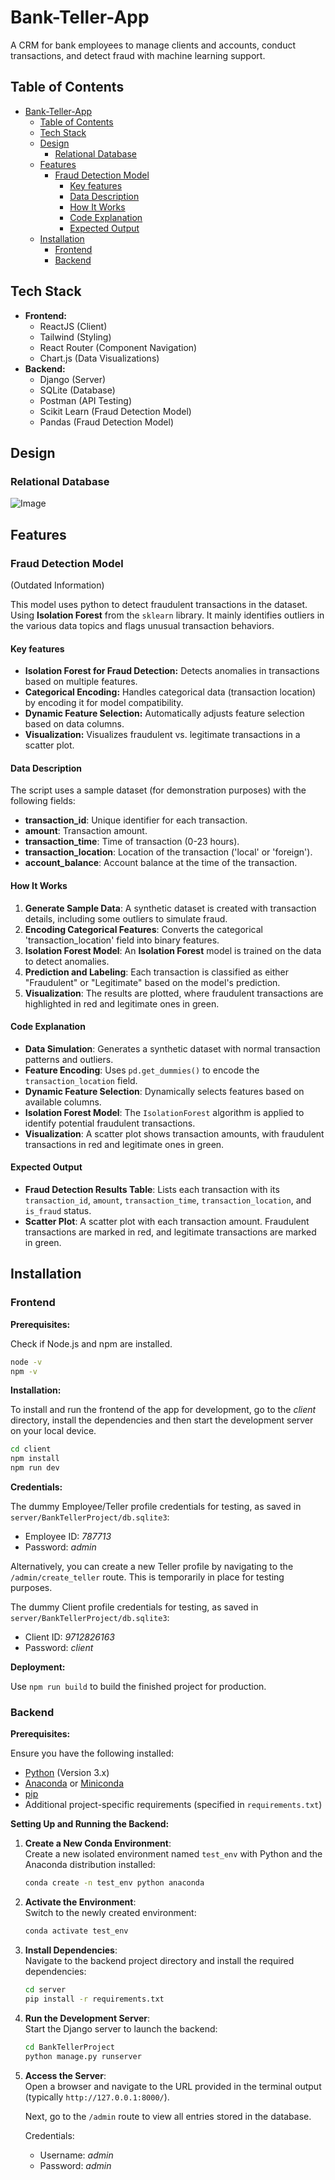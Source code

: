 # Bank-Teller-App

A CRM for bank employees to manage clients and accounts, conduct transactions, and detect fraud with machine learning support.

## Table of Contents

- [Bank-Teller-App](#bank-teller-app)
  - [Table of Contents](#table-of-contents)
  - [Tech Stack](#tech-stack)
  - [Design](#design)
    - [Relational Database](#relational-database)
  - [Features](#features)
    - [Fraud Detection Model](#fraud-detection-model)
      - [Key features](#key-features)
      - [Data Description](#data-description)
      - [How It Works](#how-it-works)
      - [Code Explanation](#code-explanation)
      - [Expected Output](#expected-output)
  - [Installation](#installation)
    - [Frontend](#frontend)
    - [Backend](#backend)

## Tech Stack

-   **Frontend:**
    -   ReactJS (Client)
    -   Tailwind (Styling)
    -   React Router (Component Navigation)
    -   Chart.js (Data Visualizations)
-   **Backend:**
    -   Django (Server)
    -   SQLite (Database)
    -   Postman (API Testing)
    -   Scikit Learn (Fraud Detection Model)
    -   Pandas (Fraud Detection Model)

## Design

### Relational Database

![Image](https://github.com/user-attachments/assets/74011f43-2e56-4c78-a56c-eb3eb3aa70cb)

## Features

### Fraud Detection Model 
(Outdated Information)

This model uses python to detect fraudulent transactions in the dataset. Using **Isolation Forest** from the `sklearn` library. It mainly identifies outliers in the various data topics and flags unusual transaction behaviors.

#### Key features

- **Isolation Forest for Fraud Detection:** Detects anomalies in transactions based on multiple features.
- **Categorical Encoding:** Handles categorical data (transaction location) by encoding it for model compatibility.
- **Dynamic Feature Selection:** Automatically adjusts feature selection based on data columns.
- **Visualization:** Visualizes fraudulent vs. legitimate transactions in a scatter plot.

#### Data Description

The script uses a sample dataset (for demonstration purposes) with the following fields:

- **transaction_id**: Unique identifier for each transaction.
- **amount**: Transaction amount.
- **transaction_time**: Time of transaction (0-23 hours).
- **transaction_location**: Location of the transaction ('local' or 'foreign').
- **account_balance**: Account balance at the time of the transaction.

#### How It Works

1. **Generate Sample Data**: A synthetic dataset is created with transaction details, including some outliers to simulate fraud.
2. **Encoding Categorical Features**: Converts the categorical 'transaction_location' field into binary features.
3. **Isolation Forest Model**: An **Isolation Forest** model is trained on the data to detect anomalies.
4. **Prediction and Labeling**: Each transaction is classified as either "Fraudulent" or "Legitimate" based on the model's prediction.
5. **Visualization**: The results are plotted, where fraudulent transactions are highlighted in red and legitimate ones in green.

#### Code Explanation

- **Data Simulation**: Generates a synthetic dataset with normal transaction patterns and outliers.
- **Feature Encoding**: Uses `pd.get_dummies()` to encode the `transaction_location` field.
- **Dynamic Feature Selection**: Dynamically selects features based on available columns.
- **Isolation Forest Model**: The `IsolationForest` algorithm is applied to identify potential fraudulent transactions.
- **Visualization**: A scatter plot shows transaction amounts, with fraudulent transactions in red and legitimate ones in green.

#### Expected Output

- **Fraud Detection Results Table**: Lists each transaction with its `transaction_id`, `amount`, `transaction_time`, `transaction_location`, and `is_fraud` status.
- **Scatter Plot**: A scatter plot with each transaction amount. Fraudulent transactions are marked in red, and legitimate transactions are marked in green.

## Installation

### Frontend

**Prerequisites:**

Check if Node.js and npm are installed.

```bash
node -v
npm -v
```

**Installation:**

To install and run the frontend of the app for development, go to the _client_ directory, install the dependencies and then start the development server on your local device.

```bash
cd client
npm install
npm run dev
```

**Credentials:**

The dummy Employee/Teller profile credentials for testing, as saved in `server/BankTellerProject/db.sqlite3`:

- Employee ID: *787713*
- Password: *admin*

Alternatively, you can create a new Teller profile by navigating to the `/admin/create_teller` route. This is temporarily in place for testing purposes.

The dummy Client profile credentials for testing, as saved in `server/BankTellerProject/db.sqlite3`:

- Client ID: *9712826163*
- Password: *client*

**Deployment:**

Use `npm run build` to build the finished project for production.

### Backend

**Prerequisites:**

Ensure you have the following installed:

- [Python](https://www.python.org/downloads/) (Version 3.x)
- [Anaconda](https://www.anaconda.com/products/distribution) or [Miniconda](https://docs.conda.io/en/latest/miniconda.html)
- [pip](https://pip.pypa.io/en/stable/installation/)
- Additional project-specific requirements (specified in `requirements.txt`)

**Setting Up and Running the Backend:**

1. **Create a New Conda Environment**:  
   Create a new isolated environment named `test_env` with Python and the Anaconda distribution installed:

   ```bash
   conda create -n test_env python anaconda
   ```

2. **Activate the Environment**:  
   Switch to the newly created environment:

   ```bash
   conda activate test_env
   ```

3. **Install Dependencies**:  
   Navigate to the backend project directory and install the required dependencies:

   ```bash
   cd server
   pip install -r requirements.txt
   ```

4. **Run the Development Server**:  
   Start the Django server to launch the backend:

   ```bash
   cd BankTellerProject
   python manage.py runserver
   ```

5. **Access the Server**:  
   Open a browser and navigate to the URL provided in the terminal output (typically `http://127.0.0.1:8000/`).
   
   Next, go to the `/admin` route to view all entries stored in the database.
   
   Credentials:
   - Username: *admin*
   - Password: *admin*
